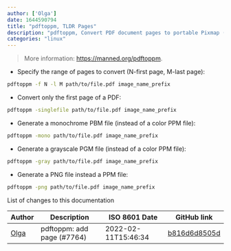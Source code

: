 ```yaml
---
author: ['Olga']
date: 1644590794
title: "pdftoppm, TLDR Pages"
description: "pdftoppm, Convert PDF document pages to portable Pixmap (image formats)."
categories: "linux"
---
```

> More information: <https://manned.org/pdftoppm>.

- Specify the range of pages to convert (N-first page, M-last page):

```bash
pdftoppm -f N -l M path/to/file.pdf image_name_prefix
```

- Convert only the first page of a PDF:

```bash
pdftoppm -singlefile path/to/file.pdf image_name_prefix
```

- Generate a monochrome PBM file (instead of a color PPM file):

```bash
pdftoppm -mono path/to/file.pdf image_name_prefix
```

- Generate a grayscale PGM file (instead of a color PPM file):

```bash
pdftoppm -gray path/to/file.pdf image_name_prefix
```

- Generate a PNG file instead a PPM file:

```bash
pdftoppm -png path/to/file.pdf image_name_prefix
```
List of changes to this documentation


Author | Description | ISO 8601 Date | GitHub link
------|-----|-----|-----
[Olga](mailto:41551585+olgashi@users.noreply.github.com) | pdftoppm: add page (#7764) | 2022-02-11T15:46:34 | [b816d6d8505d](https://github.com/tldr-pages/tldr/commit/b816d6d8505d1dda1a75affdca47509cf8c32a48)

